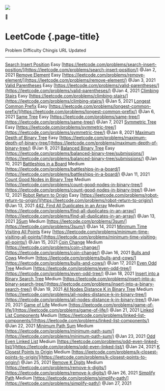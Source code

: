![](https://www.notion.so/images/page-cover/nasa_space_shuttle_challenger.jpg)

🤖

LeetCode {.page-title}
========

  Problem                                                                                                                              Difficulty   Chingis   URL                                                                                                                                        Updated
  ------------------------------------------------------------------------------------------------------------------------------------ ------------ --------- ------------------------------------------------------------------------------------------------------------------------------------------ ---------------
  [Search Insert Position](https://www.notion.so/Search-Insert-Position-22fa1572e0d5469a858f31af590be7d9)                              Easy                   [https://leetcode.com/problems/search-insert-position/](https://leetcode.com/problems/search-insert-position/)                             @Jan 2, 2021
  [Remove Element](https://www.notion.so/Remove-Element-60e42a1c740b41168cdc77c74c364392)                                              Easy                   [https://leetcode.com/problems/remove-element/](https://leetcode.com/problems/remove-element/)                                             @Jan 3, 2021
  [Valid Parentheses](https://www.notion.so/Valid-Parentheses-24a27da2ba5a422baae7b9f38393306f)                                        Easy                   [https://leetcode.com/problems/valid-parentheses/](https://leetcode.com/problems/valid-parentheses/)                                       @Jan 4, 2021
  [Climbing Stairs](https://www.notion.so/Climbing-Stairs-1e6aba987ea0409288e53014560b4fd5)                                            Easy                   [https://leetcode.com/problems/climbing-stairs/](https://leetcode.com/problems/climbing-stairs/)                                           @Jan 5, 2021
  [Longest Common Prefix](https://www.notion.so/Longest-Common-Prefix-f7a472a28c6f49129684ca495875492e)                                Easy                   [https://leetcode.com/problems/longest-common-prefix/](https://leetcode.com/problems/longest-common-prefix/)                               @Jan 6, 2021
  [Same Tree](https://www.notion.so/Same-Tree-5854b09b577544b787eddd8911c851f6)                                                        Easy                   [https://leetcode.com/problems/same-tree/](https://leetcode.com/problems/same-tree/)                                                       @Jan 7, 2021
  [Symmetric Tree](https://www.notion.so/Symmetric-Tree-8ef017952a6a46e589abb2694e277035)                                              Easy                   [https://leetcode.com/problems/symmetric-tree/](https://leetcode.com/problems/symmetric-tree/)                                             @Jan 8, 2021
  [Maximum Depth of Binary Tree](https://www.notion.so/Maximum-Depth-of-Binary-Tree-42d915b44d8944448ceb09305a591c93)                  Easy                   [https://leetcode.com/problems/maximum-depth-of-binary-tree/](https://leetcode.com/problems/maximum-depth-of-binary-tree/)                 @Jan 9, 2021
  [Balanced Binary Tree](https://www.notion.so/Balanced-Binary-Tree-d95fc2cdede64772a21e5189f752329e)                                  Easy                   [https://leetcode.com/problems/balanced-binary-tree/submissions/](https://leetcode.com/problems/balanced-binary-tree/submissions/)         @Jan 10, 2021
  [Battleships in a Board](https://www.notion.so/Battleships-in-a-Board-33f8171ea44d4ab2a18fa0e7af09a5fd)                              Medium                 [https://leetcode.com/problems/battleships-in-a-board/](https://leetcode.com/problems/battleships-in-a-board/)                             @Jan 11, 2021
  [Count Good Nodes in Binary Tree](https://www.notion.so/Count-Good-Nodes-in-Binary-Tree-c8c985afe1104a3aadf65ef396d748df)            Medium                 [https://leetcode.com/problems/count-good-nodes-in-binary-tree/](https://leetcode.com/problems/count-good-nodes-in-binary-tree/)           @Jan 12, 2021
  [Robot Return to Origin](https://www.notion.so/Robot-Return-to-Origin-502ecfc34b6d44ec9baec2c8da32dc5e)                              Easy                   [https://leetcode.com/problems/robot-return-to-origin/](https://leetcode.com/problems/robot-return-to-origin/)                             @Jan 13, 2021
  [442. Find All Duplicates in an Array](https://www.notion.so/442-Find-All-Duplicates-in-an-Array-d190afcc49284d8bb8e6f4e2d3ba0644)   Medium                 [https://leetcode.com/problems/find-all-duplicates-in-an-array/](https://leetcode.com/problems/find-all-duplicates-in-an-array/)           @Jan 13, 2021
  [3Sum](https://www.notion.so/3Sum-062ea235b84b44c1af1acc143d16a1bd)                                                                  Medium                 [https://leetcode.com/problems/3sum/](https://leetcode.com/problems/3sum/)                                                                 @Jan 14, 2021
  [Minimum Time Visiting All Points](https://www.notion.so/Minimum-Time-Visiting-All-Points-ce9aa56b0f7c4072a9ff1e0333f2c58d)          Easy                   [https://leetcode.com/problems/minimum-time-visiting-all-points/](https://leetcode.com/problems/minimum-time-visiting-all-points/)         @Jan 15, 2021
  [Coin Change](https://www.notion.so/Coin-Change-388c703837f74059957a5f71347447d8)                                                    Medium                 [https://leetcode.com/problems/coin-change/](https://leetcode.com/problems/coin-change/)                                                   @Jan 16, 2021
  [Bulls and Cows](https://www.notion.so/Bulls-and-Cows-04411ceb37834ba1bd9208f05fb40f88)                                              Medium                 [https://leetcode.com/problems/bulls-and-cows/](https://leetcode.com/problems/bulls-and-cows/)                                             @Jan 17, 2021
  [Even Odd Tree](https://www.notion.so/Even-Odd-Tree-9822f9aff7704be5a9cecd138c4b0dfd)                                                Medium                 [https://leetcode.com/problems/even-odd-tree/](https://leetcode.com/problems/even-odd-tree/)                                               @Jan 18, 2021
  [Insert into a Binary Search Tree](https://www.notion.so/Insert-into-a-Binary-Search-Tree-adfd1ce363064f6c839ffa810f078fa7)          Medium                 [https://leetcode.com/problems/insert-into-a-binary-search-tree/](https://leetcode.com/problems/insert-into-a-binary-search-tree/)         @Jan 19, 2021
  [All Nodes Distance K in Binary Tree](https://www.notion.so/All-Nodes-Distance-K-in-Binary-Tree-633b2e706c9541bf9365225c42536c31)    Medium                 [https://leetcode.com/problems/all-nodes-distance-k-in-binary-tree/](https://leetcode.com/problems/all-nodes-distance-k-in-binary-tree/)   @Jan 20, 2021
  [Game of Life](https://www.notion.so/Game-of-Life-6e6317a92ad1430880ea6a0551688da4)                                                  Medium                 [https://leetcode.com/problems/game-of-life/](https://leetcode.com/problems/game-of-life/)                                                 @Jan 21, 2021
  [Linked List Components](https://www.notion.so/Linked-List-Components-cdec1c4f1f1c4a5e877da521a233850d)                              Medium                 [https://leetcode.com/problems/linked-list-components/](https://leetcode.com/problems/linked-list-components/)                             @Jan 22, 2021
  [Minimum Path Sum](https://www.notion.so/Minimum-Path-Sum-9ce0758abbe94a3998abb76628a6cffc)                                          Medium                 [https://leetcode.com/problems/minimum-path-sum/](https://leetcode.com/problems/minimum-path-sum/)                                         @Jan 23, 2021
  [Odd Even Linked List](https://www.notion.so/Odd-Even-Linked-List-697ae1dde12a4263b2c2cb9549061646)                                  Medium                 [https://leetcode.com/problems/odd-even-linked-list/](https://leetcode.com/problems/odd-even-linked-list/)                                 @Jan 24, 2021
  [K Closest Points to Origin](https://www.notion.so/K-Closest-Points-to-Origin-e3c9b79c711547f2981dce25b53bcba9)                      Medium                 [https://leetcode.com/problems/k-closest-points-to-origin/](https://leetcode.com/problems/k-closest-points-to-origin/)                     @Jan 25, 2021
  [Remove K Digits](https://www.notion.so/Remove-K-Digits-49628e141b3b4aa195a0b863c94e6325)                                            Medium                 [https://leetcode.com/problems/remove-k-digits/](https://leetcode.com/problems/remove-k-digits/)                                           @Jan 26, 2021
  [Simplify Path](https://www.notion.so/Simplify-Path-5ca0a2129cb044a5a63db08c305442de)                                                Medium                 [https://leetcode.com/problems/simplify-path/](https://leetcode.com/problems/simplify-path/)                                               @Jan 27, 2021


